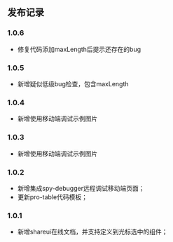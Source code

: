 ## 发布记录

### 1.0.6

- 修复代码添加maxLength后提示还存在的bug

### 1.0.5

- 新增疑似低级bug检查，包含maxLength

### 1.0.4

- 新增使用移动端调试示例图片

### 1.0.3

- 新增使用移动端调试示例图片

### 1.0.2

- 新增集成spy-debugger远程调试移动端页面；
- 更新pro-table代码模板；

### 1.0.1

- 新增shareui在线文档，并支持定义到光标选中的组件；
